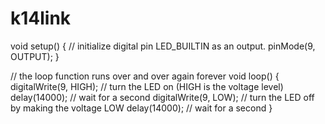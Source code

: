 # k14link
void setup() {
  // initialize digital pin LED_BUILTIN as an output.
  pinMode(9, OUTPUT);
}

// the loop function runs over and over again forever
void loop() {
  digitalWrite(9, HIGH);   // turn the LED on (HIGH is the voltage level)
  delay(14000);                       // wait for a second
  digitalWrite(9, LOW);    // turn the LED off by making the voltage LOW
  delay(14000);                       // wait for a second
}
